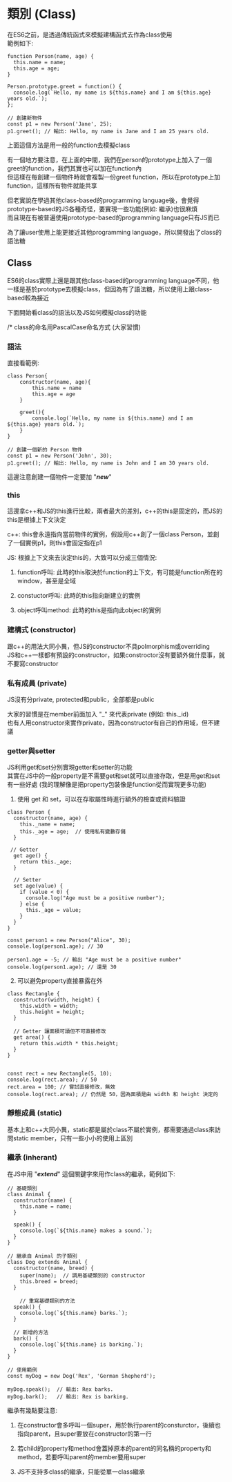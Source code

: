 # 類別 (Class)
在ES6之前，是透過傳統函式來模擬建構函式去作為class使用  
範例如下:  
```
function Person(name, age) {
  this.name = name;
  this.age = age;
}

Person.prototype.greet = function() {
  console.log(`Hello, my name is ${this.name} and I am ${this.age} years old.`);
};

// 創建新物件
const p1 = new Person('Jane', 25);
p1.greet(); // 輸出: Hello, my name is Jane and I am 25 years old.
```
上面這個方法是用一般的function去模擬class  

有一個地方要注意，在上面的中間，我們在person的prototype上加入了一個greet的function，我們其實也可以加在function內  
但這樣在每創建一個物件時就會複製一份greet function，所以在prototype上加function，這樣所有物件就能共享  

但老實說在學過其他class-based的programming language後，會覺得prototype-based的JS各種奇怪，要實現一些功能(例如: 繼承)也很麻煩  
而且現在有被普遍使用prototype-based的programming language只有JS而已

為了讓user使用上能更接近其他programming language，所以開發出了class的語法糖 

## Class
ES6的class實際上還是跟其他class-based的programming language不同，他一樣是基於prototype去模擬class，但因為有了語法糖，所以使用上跟class-based較為接近

下面開始看class的語法以及JS如何模擬class的功能

/* class的命名用PascalCase命名方式 (大家習慣)

### 語法
直接看範例:  
```
class Person{
    constructor(name, age){
        this.name = name
        this.age = age
    }

    greet(){
        console.log(`Hello, my name is ${this.name} and I am ${this.age} years old.`);
    }
}

// 創建一個新的 Person 物件
const p1 = new Person('John', 30);
p1.greet(); // 輸出: Hello, my name is John and I am 30 years old.
```
這邊注意創建一個物件一定要加 "***new***"  

### this
這邊拿c++和JS的this進行比較，兩者最大的差別，c++的this是固定的，而JS的this是根據上下文決定  

c++: this會永遠指向當前物件的實例，假設用c++創了一個class Person，並創了一個實例p1，則this會固定指在p1

JS: 根據上下文來去決定this的，大致可以分成三個情況:
1. function呼叫: 此時的this取決於function的上下文，有可能是function所在的window，甚至是全域

2. constuctor呼叫: 此時的this指向新建立的實例

3. object呼叫method: 此時的this是指向此object的實例

### 建構式 (constructor)
跟c++的用法大同小異，但JS的constructor不具polmorphism或overriding  
JS和c++一樣都有預設的constructor，如果constroctor沒有要額外做什麼事，就不要寫constructor

### 私有成員 (private)
JS沒有分private, protected和public，全部都是public  

大家的習慣是在member前面加入 "_" 來代表private (例如: this._id)  
也有人用constructor來實作private，因為constructor有自己的作用域，但不建議

### getter與setter
JS利用get和set分別實現getter和setter的功能  
其實在JS中的一般property是不需要get和set就可以直接存取，但是用get和set有一些好處 (我的理解像是把property包裝像是function從而實現更多功能)

1. 使用 get 和 set，可以在存取屬性時進行額外的檢查或資料驗證
```
class Person {
  constructor(name, age) {
    this._name = name;
    this._age = age;  // 使用私有變數存儲
  }

 // Getter
  get age() {
    return this._age;
  }

  // Setter
  set age(value) {
    if (value < 0) {
      console.log("Age must be a positive number");
    } else {
      this._age = value;
    }
  }
}

const person1 = new Person("Alice", 30);
console.log(person1.age); // 30

person1.age = -5; // 輸出 "Age must be a positive number"
console.log(person1.age); // 還是 30
```

2. 可以避免property直接暴露在外
```
class Rectangle {
  constructor(width, height) {
    this.width = width;
    this.height = height;
  }
  
  // Getter 讓面積可讀但不可直接修改
  get area() {
    return this.width * this.height;
  }
}


const rect = new Rectangle(5, 10);
console.log(rect.area); // 50
rect.area = 100; // 嘗試直接修改，無效
console.log(rect.area); // 仍然是 50，因為面積是由 width 和 height 決定的
```

### 靜態成員 (static)
基本上和c++大同小異，static都是屬於class不屬於實例，都需要通過class來訪問static member，只有一些小小的使用上區別

### 繼承 (inherant)
在JS中用 "***extend***" 這個關鍵字來用作class的繼承，範例如下:  
```
// 基礎類別
class Animal {
  constructor(name) {
    this.name = name;
  }

  speak() {
    console.log(`${this.name} makes a sound.`);
  }
}

// 繼承自 Animal 的子類別
class Dog extends Animal {
  constructor(name, breed) {
    super(name);  // 調用基礎類別的 constructor
    this.breed = breed;
  }
  
    // 重寫基礎類別的方法
  speak() {
    console.log(`${this.name} barks.`);
  }

  // 新增的方法
  bark() {
    console.log(`${this.name} is barking.`);
  }
}

// 使用範例
const myDog = new Dog('Rex', 'German Shepherd');

myDog.speak();  // 輸出: Rex barks.
myDog.bark();   // 輸出: Rex is barking.
```

繼承有幾點要注意:  
1. 在constructor會多呼叫一個super，用於執行parent的consturctor，後續也指向parent，且super要放在constructor的第一行

2. 若child的property和method會蓋掉原本的parent的同名稱的property和method，若要呼叫parent的member要用super

3. JS不支持多class的繼承，只能從單一class繼承
